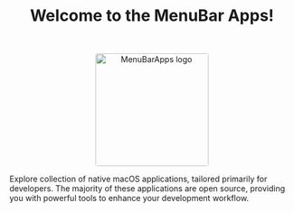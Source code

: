 <h1 align="center">Welcome to the MenuBar Apps!</h1><br>

<p align="center">
  <a href="https://getbootstrap.com/">
    <img src="https://avatars.githubusercontent.com/u/94760990?s=200&v=4" style="border-radius: 4px" alt="MenuBarApps logo" width="200" height="200">
  </a>
</p>

Explore collection of native macOS applications, tailored primarily for developers. The majority of these applications are open source, providing you with powerful tools to enhance your development workflow.


<!--
**Here are some ideas to get you started:**

🙋‍♀️ A short introduction - what is your organization all about?
🌈 Contribution guidelines - how can the community get involved?
👩‍💻 Useful resources - where can the community find your docs? Is there anything else the community should know?
🍿 Fun facts - what does your team eat for breakfast?
🧙 Remember, you can do mighty things with the power of [Markdown](https://docs.github.com/github/writing-on-github/getting-started-with-writing-and-formatting-on-github/basic-writing-and-formatting-syntax)
-->
